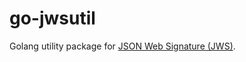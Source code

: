 # go-jwsutil
Golang utility package for [JSON Web Signature (JWS)](https://www.rfc-editor.org/rfc/rfc7515).